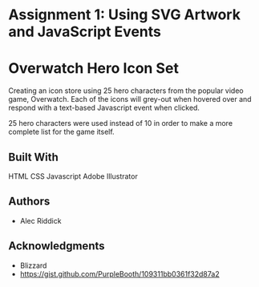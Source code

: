 # Assignment 1: Using SVG Artwork and JavaScript Events
# Overwatch Hero Icon Set

Creating an icon store using 25 hero characters from the popular video game, Overwatch. Each of the icons will grey-out when hovered over and respond with a text-based Javascript event when clicked.

25 hero characters were used instead of 10 in order to make a more complete list for the game itself.


## Built With

HTML
CSS
Javascript
Adobe Illustrator


## Authors

* Alec Riddick


## Acknowledgments

* Blizzard
* https://gist.github.com/PurpleBooth/109311bb0361f32d87a2